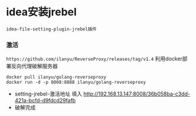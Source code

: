# idea安装jrebel
`idea-file-setting-plugin-jrebel插件`

### 激活
`https://github.com/ilanyu/ReverseProxy/releases/tag/v1.4`
利用docker部署反向代理破解服务器
```
docker pull ilanyu/golang-reverseproxy
docker run -d -p 8008:8888 ilanyu/golang-reverseproxy
```
+ setting-jrebel-激活地址 填入 http://192.168.13.147:8008/36b058ba-c3dd-421a-bcfd-d9fdcd29fafb
+ 破解完成
